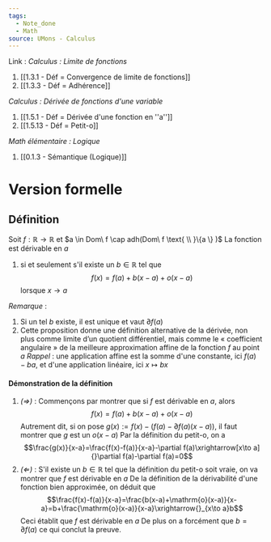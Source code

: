 ```yaml
---
tags:
  - Note_done
  - Math
source: UMons - Calculus
---
```


Link :
_Calculus : Limite de fonctions_
1. [[1.3.1 - Déf = Convergence de limite de fonctions]]
1. [[1.3.3 - Déf = Adhérence]]

_Calculus : Dérivée de fonctions d'une variable_
1. [[1.5.1 - Déf = Dérivée d'une fonction en ''a'']]
2. [[1.5.13 - Déf = Petit-o]]

_Math élémentaire : Logique_
1. [[0.1.3 - Sémantique (Logique)]]
# Version formelle
## Définition
Soit $f : \mathbb{R} \to \mathbb{R}$ et $a \in Dom\ f \cap adh(Dom\ f \text{ \\ }\{a \} )$ 
La fonction est dérivable en $a$ 
1. si et seulement s'il existe un $b \in \mathbb{R}$ tel que $$f(x)=f(a)+b(x-a)+o(x-a)$$ lorsque $x \to a$ 

_Remarque_ :
1. Si un tel $b$ existe, il est unique et vaut $\partial f(a)$ 
2. Cette proposition donne une définition alternative de la dérivée, non plus comme limite d’un quotient différentiel, mais comme le « coefficient angulaire » de la meilleure approximation affine de la fonction $f$ au point $a$
_Rappel_ : une application affine est la somme d'une constante, ici $f(a) - ba$, et d'une application linéaire, ici $x \mapsto bx$  

#### Démonstration de la définition
1. _$(\Rightarrow)$_ :
Commençons par montrer que si $f$ est dérivable en $a$, alors $$f(x)=f(a)+b(x-a)+o(x-a)$$
Autrement dit, si on pose $g(x) := f(x) - (f(a)- \partial f(a) (x-a))$, il faut montrer que $g$ est un $o(x-a)$ 
Par la définition du petit-o, on a $$\frac{g(x)}{x-a}=\frac{f(x)-f(a)}{x-a}-\partial f(a)\xrightarrow[x\to a]{}\partial f(a)-\partial f(a)=0$$
2. _$(\Leftarrow)$_ :
S'il existe un $b \in \mathbb{R}$ tel que la définition du petit-o soit vraie, on va montrer que $f$ est dérivable en $a$ 
De la définition de la dérivabilité d'une fonction bien approximée, on déduit que $$\frac{f(x)-f(a)}{x-a}=\frac{b(x-a)+\mathrm{o}(x-a)}{x-a}=b+\frac{\mathrm{o}(x-a)}{x-a}\xrightarrow{}_{x\to a}b$$
Ceci établit que $f$ est dérivable en $a$ 
De plus on a forcément que $b = ∂ f(a)$ ce qui conclut la preuve.